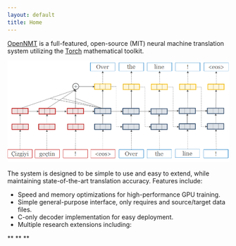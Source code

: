 ```yaml
---
layout: default
title: Home
---
```




<a href="https://harvardnlp.github.io/seq2seq-attn-web/">OpenNMT</a> is a full-featured, open-source (MIT) neural machine translation system utilizing the [Torch](http://torch.ch) mathematical toolkit.

<center><img src="simple-attn.png" /></center>

The system is designed to be simple to use and easy to extend, while maintaining state-of-the-art translation accuracy. Features include:

* Speed and memory optimizations for high-performance GPU training.
* Simple general-purpose interface, only requires and source/target data files.
* C-only decoder implementation for easy deployment.
* Multiple research extensions including:

**
**
**



